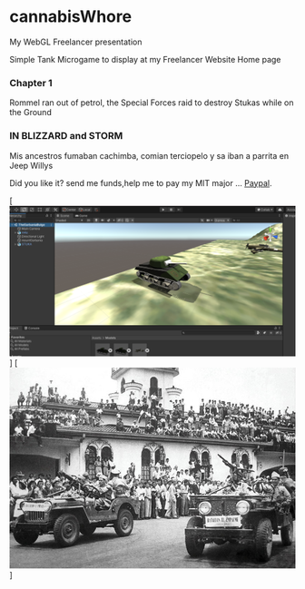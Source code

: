 # cannabisWhore

My WebGL Freelancer presentation 

Simple Tank Microgame to display at my Freelancer Website Home page 


### Chapter 1 

Rommel ran out of petrol, the Special Forces raid to destroy Stukas while on the Ground


### IN BLIZZARD and STORM

Mis ancestros fumaban cachimba, comian terciopelo y sa iban a parrita en Jeep Willys

Did you like it? send me funds,help me to pay my MIT major  ... [Paypal](https://www.paypal.me/gospelOfLuke/25).

[![in blizzard and storm ... ](https://raw.githubusercontent.com/rgarro/cannabisWhore/main/ma4tankgame.png)]
[![in blizzard and storm ... ](https://raw.githubusercontent.com/rgarro/cannabisWhore/main/victoria53.jpeg)]

